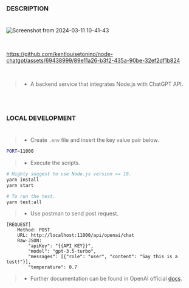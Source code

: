### DESCRIPTION
#

![Screenshot from 2024-03-11 10-41-43](https://github.com/kentlouisetonino/node-chatgpt/assets/69438999/8f6be1b8-1fd6-4d5d-8fae-8523d50b9286)

<br />

https://github.com/kentlouisetonino/node-chatgpt/assets/69438999/89e11a26-b3f2-435a-90be-32ef2df1b824

<br />

> - A backend service that integrates Node.js with ChatGPT API.

<br />
<br />



### LOCAL DEVELOPMENT
#
> - Create `.env` file and insert the key value pair below.

```bash
PORT=11000
```

> - Execute the scripts.
```bash
# Highly suggest to use Node.js version >= 18.
yarn install
yarn start

# To run the test.
yarn test:all
```

> - Use postman to send post request.

```plaintext
[REQUEST]
    Method: POST
    URL: http://localhost:11000/api/openai/chat
    Raw-JSON:
        "apiKey": "{{API_KEY}}",
        "model": "gpt-3.5-turbo",
        "messages": [{"role": "user", "content": "Say this is a test!"}],
        "temperature": 0.7
```

> - Further documentation can be found in OpenAI official [docs](https://platform.openai.com/docs/api-reference/introduction).
